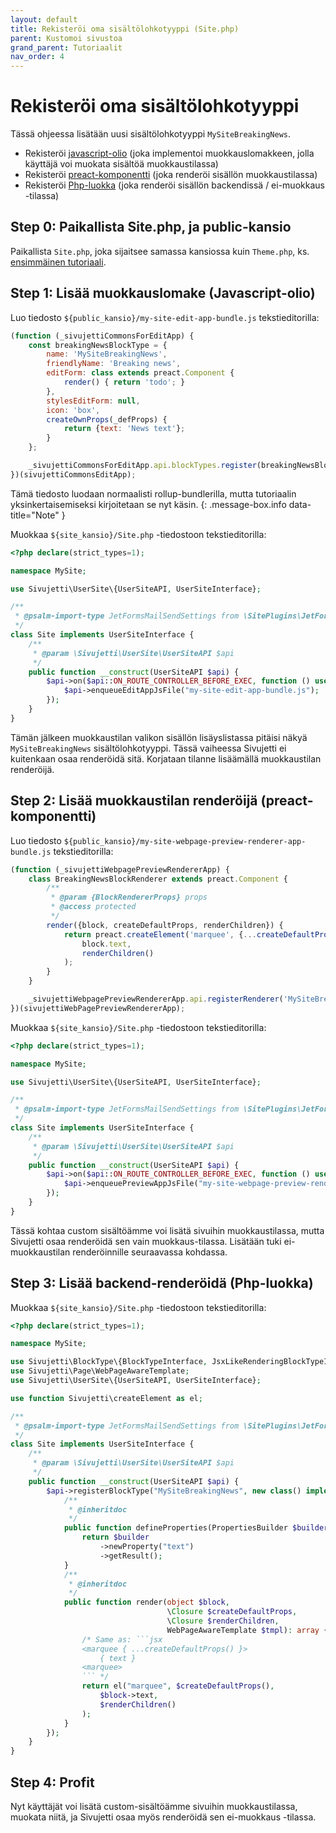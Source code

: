 ```yaml
---
layout: default
title: Rekisteröi oma sisältölohkotyyppi (Site.php)
parent: Kustomoi sivustoa
grand_parent: Tutoriaalit
nav_order: 4
---
```


# Rekisteröi oma sisältölohkotyyppi

Tässä ohjeessa lisätään uusi sisältölohkotyyppi `MySiteBreakingNews`.

- Rekisteröi [javascript-olio](#step-1-lis%C3%A4%C3%A4-muokkauslomake-javascript-olio) (joka implementoi muokkauslomakkeen, jolla käyttäjä voi muokata sisältöä muokkaustilassa)
- Rekisteröi [preact-komponentti](#step-2-lisää-muokkaustilan-renderöijä-preact-komponentti) (joka renderöi sisällön muokkaustilassa)
- Rekisteröi [Php-luokka](#step-3-lisää-backend-renderöidä-php-luokka) (joka renderöi sisällön backendissä / ei-muokkaus -tilassa)

## Step 0: Paikallista Site.php, ja public-kansio

Paikallista `Site.php`, joka sijaitsee samassa kansiossa kuin `Theme.php`, ks. [ensimmäinen tutoriaali](./register-theme-css-file.html#step-0-paikallista-themephp-ja-public-kansio).

## Step 1: Lisää muokkauslomake (Javascript-olio)

<span class="bg-highlight">Luo tiedosto</span> `${public_kansio}/my-site-edit-app-bundle.js` tekstieditorilla:

```javascript
(function (_sivujettiCommonsForEditApp) {
    const breakingNewsBlockType = {
        name: 'MySiteBreakingNews',
        friendlyName: 'Breaking news',
        editForm: class extends preact.Component {
            render() { return 'todo'; }
        },
        stylesEditForm: null,
        icon: 'box',
        createOwnProps(_defProps) {
            return {text: 'News text'};
        }
    };

    _sivujettiCommonsForEditApp.api.blockTypes.register(breakingNewsBlockType.name, () => breakingNewsBlockType);
})(sivujettiCommonsEditApp);

```

Tämä tiedosto luodaan normaalisti rollup-bundlerilla, mutta tutoriaalin yksinkertaisemiseksi kirjoitetaan se nyt käsin.
{: .message-box.info data-title="Note" }

<span class="bg-highlight">Muokkaa</span> `${site_kansio}/Site.php` -tiedostoon tekstieditorilla:

```php
<?php declare(strict_types=1);

namespace MySite;

use Sivujetti\UserSite\{UserSiteAPI, UserSiteInterface};

/**
 * @psalm-import-type JetFormsMailSendSettings from \SitePlugins\JetForms\JetForms
 */
class Site implements UserSiteInterface {
    /**
     * @param \Sivujetti\UserSite\UserSiteAPI $api
     */
    public function __construct(UserSiteAPI $api) {
        $api->on($api::ON_ROUTE_CONTROLLER_BEFORE_EXEC, function () use ($api) {
            $api->enqueueEditAppJsFile("my-site-edit-app-bundle.js");
        });
    }
}

```

Tämän jälkeen muokkaustilan valikon sisällön lisäyslistassa pitäisi näkyä `MySiteBreakingNews` sisältölohkotyyppi. Tässä vaiheessa Sivujetti ei kuitenkaan osaa renderöidä sitä. Korjataan tilanne lisäämällä muokkaustilan renderöijä.

## Step 2: Lisää muokkaustilan renderöijä (preact-komponentti)

<span class="bg-highlight">Luo tiedosto</span> `${public_kansio}/my-site-webpage-preview-renderer-app-bundle.js` tekstieditorilla:

```javascript
(function (_sivujettiWebpagePreviewRendererApp) {
    class BreakingNewsBlockRenderer extends preact.Component {
        /**
         * @param {BlockRendererProps} props
         * @access protected
         */
        render({block, createDefaultProps, renderChildren}) {
            return preact.createElement('marquee', {...createDefaultProps()},
                block.text,
                renderChildren()
            );
        }
    }

    _sivujettiWebpagePreviewRendererApp.api.registerRenderer('MySiteBreakingNews', BreakingNewsBlockRenderer);
})(sivujettiWebPagePreviewRendererApp);
```

<span class="bg-highlight">Muokkaa</span> `${site_kansio}/Site.php` -tiedostoon tekstieditorilla:

```php
<?php declare(strict_types=1);

namespace MySite;

use Sivujetti\UserSite\{UserSiteAPI, UserSiteInterface};

/**
 * @psalm-import-type JetFormsMailSendSettings from \SitePlugins\JetForms\JetForms
 */
class Site implements UserSiteInterface {
    /**
     * @param \Sivujetti\UserSite\UserSiteAPI $api
     */
    public function __construct(UserSiteAPI $api) {
        $api->on($api::ON_ROUTE_CONTROLLER_BEFORE_EXEC, function () use ($api) {
            $api->enqueuePreviewAppJsFile("my-site-webpage-preview-renderer-app-bundle.js");
        });
    }
}

```

Tässä kohtaa custom sisältöämme voi lisätä sivuihin muokkaustilassa, mutta Sivujetti osaa renderöidä sen vain muokkaus-tilassa. Lisätään tuki ei-muokkaustilan renderöinnille seuraavassa kohdassa.

## Step 3: Lisää backend-renderöidä (Php-luokka)

<span class="bg-highlight">Muokkaa</span> `${site_kansio}/Site.php` -tiedostoon tekstieditorilla:

```php
<?php declare(strict_types=1);

namespace MySite;

use Sivujetti\BlockType\{BlockTypeInterface, JsxLikeRenderingBlockTypeInterface, PropertiesBuilder};
use Sivujetti\Page\WebPageAwareTemplate;
use Sivujetti\UserSite\{UserSiteAPI, UserSiteInterface};

use function Sivujetti\createElement as el;

/**
 * @psalm-import-type JetFormsMailSendSettings from \SitePlugins\JetForms\JetForms
 */
class Site implements UserSiteInterface {
    /**
     * @param \Sivujetti\UserSite\UserSiteAPI $api
     */
    public function __construct(UserSiteAPI $api) {
        $api->registerBlockType("MySiteBreakingNews", new class() implements BlockTypeInterface, JsxLikeRenderingBlockTypeInterface {
            /**
             * @inheritdoc
             */
            public function defineProperties(PropertiesBuilder $builder): \ArrayObject {
                return $builder
                    ->newProperty("text")
                    ->getResult();
            }
            /**
             * @inheritdoc
             */
            public function render(object $block,
                                   \Closure $createDefaultProps,
                                   \Closure $renderChildren,
                                   WebPageAwareTemplate $tmpl): array {
                /* Same as: ```jsx
                <marquee { ...createDefaultProps() }>
                    { text }
                <marquee>
                ``` */
                return el("marquee", $createDefaultProps(),
                    $block->text,
                    $renderChildren()
                );
            }
        });
    }
}

```

## Step 4: Profit

Nyt käyttäjät voi lisätä custom-sisältöämme sivuihin muokkaustilassa, muokata niitä, ja Sivujetti osaa myös renderöidä sen ei-muokkaus -tilassa.

<script src="/assets/js/sivujetti-docs.js"></script>
<script>sivujettiDocs.colorCodeMenusAndHeadings();</script>

